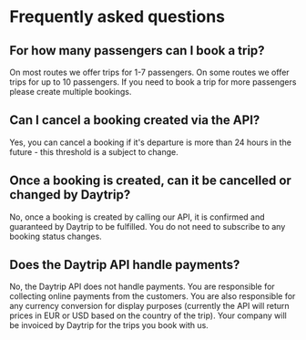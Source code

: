 # Frequently asked questions

## For how many passengers can I book a trip?

On most routes we offer trips for 1-7 passengers. On some routes we offer trips for up to 10 passengers. If you need to book a trip for more passengers please create multiple bookings.

## Can I cancel a booking created via the API?

Yes, you can cancel a booking if it's departure is more than 24 hours in the future - this threshold is a subject to change.

## Once a booking is created, can it be cancelled or changed by Daytrip?

No, once a booking is created by calling our API, it is confirmed and guaranteed by Daytrip to be fulfilled. You do not need to subscribe to any booking status changes.

## Does the Daytrip API handle payments?

No, the Daytrip API does not handle payments. You are responsible for collecting online payments from the customers. You are also responsible for any currency conversion for display purposes (currently the API will return prices in EUR or USD based on the country of the trip). Your company will be invoiced by Daytrip for the trips you book with us.
